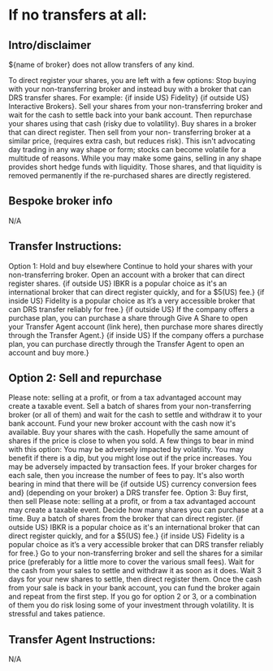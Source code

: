 # If no transfers at all:

## Intro/disclaimer
${name of broker} does not allow transfers of any kind. 

To direct register your shares, you are left with a few options:
Stop buying with your non-transferring broker and instead buy with a broker that can DRS transfer shares. For example: {if inside US} Fidelity} {if outside US} Interactive Brokers}.
Sell your shares from your non-transferring broker and wait for the cash to settle back into your bank account. Then repurchase your shares using that cash (risky due to volatility).
Buy shares in a broker that can direct register. Then sell from your non- transferring broker at a similar price, (requires extra cash, but reduces risk).
This isn't advocating day trading in any way shape or form; stocks can become volatile for a multitude of reasons. While you may make some gains, selling in any shape provides short hedge funds with liquidity. Those shares, and that liquidity is removed permanently if the re-purchased shares are directly registered.


## Bespoke broker info
N/A












## Transfer Instructions:
Option 1: Hold and buy elsewhere
Continue to hold your shares with your non-transferring broker.
Open an account with a broker that can direct register shares. {if outside US} IBKR is a  popular choice as it's an international broker that can direct register quickly, and for a $5(US) fee.} {if inside US} Fidelity is a popular choice as it’s a very accessible broker that can DRS transfer reliably for free.}
{if outside US} If the company offers a purchase plan, you can purchase a share through Give A Share to open your Transfer Agent account (link here), then purchase more shares directly through the Transfer Agent.} {if inside US} If the company offers a purchase plan, you can purchase directly through the Transfer Agent to open an account and buy more.}
## Option 2: Sell and repurchase
Please note: selling at a profit, or from a tax advantaged account may create a taxable event.
Sell a batch of shares from your non-transferring broker (or all of them) and wait for the cash to settle and withdraw it to your bank account.
Fund your new broker account with the cash now it's available.
Buy your shares with the cash. Hopefully the same amount of shares if the price is close to when you sold.
A few things to bear in mind with this option:
You may be adversely impacted by volatility. You may benefit if there is a dip, but you might lose out if the price increases.
You may be adversely impacted by transaction fees. If your broker charges for each sale, then you increase the number of fees to pay.
It's also worth bearing in mind that there will be {if outside US} currency conversion fees and} (depending on your broker) a DRS transfer fee.
Option 3: Buy first, then sell
Please note: selling at a profit, or from a tax advantaged account may create a taxable event.
Decide how many shares you can purchase at a time.
Buy a batch of shares from the broker that can direct register. {if outside US} IBKR is a  popular choice as it's an international broker that can direct register quickly, and for a $5(US) fee.} {if inside US} Fidelity is a popular choice as it’s a very accessible broker that can DRS transfer reliably for free.}
Go to your non-transferring broker and sell the shares for a similar price (preferably for a little more to cover the various small fees).
Wait for the cash from your sales to settle and withdraw it as soon as it does.
Wait 3 days for your new shares to settle, then direct register them.
Once the cash from your sale is back in your bank account, you can fund the broker again and repeat from the first step.
If you go for option 2 or 3, or a combination of them you do risk losing some of your investment through volatility. It is stressful and takes patience.







## Transfer Agent Instructions:
N/A

